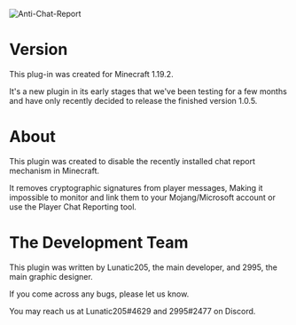 
![Anti-Chat-Report](https://user-images.githubusercontent.com/62179704/190008809-f3ce7493-1b34-4712-9517-fc2cc33cabae.png)

<h1> Version </h1>

This plug-in was created for Minecraft 1.19.2.

It's a new plugin in its early stages that we've been testing for a few months and have only recently decided to release the finished version 1.0.5.

<h1> About </h1>

This plugin was created to disable the recently installed chat report mechanism in Minecraft.

It removes cryptographic signatures from player messages,
Making it impossible to monitor and link them to your Mojang/Microsoft account or use the Player Chat Reporting tool.

<h1> The Development Team </h1>

This plugin was written by Lunatic205, the main developer, and 2995, the main graphic designer.

If you come across any bugs, please let us know.

You may reach us at Lunatic205#4629 and 2995#2477 on Discord.
